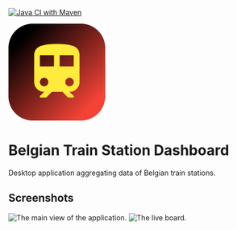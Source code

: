 [![Java CI with Maven](https://github.com/Thibstars/be-train-dashboard/actions/workflows/maven.yml/badge.svg)](https://github.com/Thibstars/be-train-dashboard/actions/workflows/maven.yml)

![Icon representing the Belgian Train Station Dashboard application.](https://github.com/Thibstars/be-train-dashboard/blob/main/src/main/resources/icons/icon-192.png "Belgian Train Station Dashboard Icon")

# Belgian Train Station Dashboard

Desktop application aggregating data of Belgian train stations.

## Screenshots

![The main view of the application.](C:\Users\thiba\IdeaProjects\be-train-station-dashboard\images\main_frame.png "MainFrame")
![The live board.](C:\Users\thiba\IdeaProjects\be-train-station-dashboard\images\live_board.png "LiveBoard")